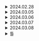 
<details>
<summary> 2024.02.28 </summary>

## 오늘 한 것
알고리즘 - 재귀
알고리즘 - 백트래킹
JPA 공부

## 오늘 공부한 것
https://github.com/Algorithm-Niga-mol-ala/Algorithm/tree/main/%EC%A0%84%EC%84%B1%EC%88%98/2%EA%B8%B0/8%EC%A3%BC%EC%B0%A8

### 알고리즘
2468 안전영역<br>
9025 맥주마시면서걸어가기

### JPA
#### flush
> 영속성 컨텍스트의 변경 내용을 데이터베이스에 반영.
1. 변경 감지가 동작해서 영속성 컨텍스트에 있는 모든 엔티티를 스냅샷과 비교해서 수정된 엔티티를 찾음. 수정된 엔티티는 수정 쿼리를 만들어 쓰기 지연 SQL 저장소에 등록.
2. 쓰기 지연 SQL 저장소의 쿼리를 데이터베이스에 전송

+ flush 호출 시점
  + em.flush()
    + 거의 사용하지 않음
  + 트랜잭션 커밋 시
    + 자동 호출
  + JPQL 쿼리 실행 시
    + 객체지향 쿼리를 호출할 때도 플러시가 실행
    + 영속성 컨텍스트에는 있지만 db에 반영되지 않은 것들이 있을 수 있으므로 자동 호출

## 보완 해야 할 점

+ 다음 주 역량평가 준비
+ 다음 주부터 개발하려면 JPA 빨리 공부하기
</details> 

<details>
<summary> 2024.03.05 </summary>

## 오늘 한 것

와이어프레임 작성<br>
ERD 작성<br>

## 오늘 공부한 것

### Big-O, Big-THeta, Big-Omega에 대해 설명

입력 크기 n 이 무한대로 커질때의 복잡도를 간단히 표현하기 위해 사용하는 표기법.

+ Big-O : 최악의 경우. 점근적 상한. ex) n이 증가함에 따라 f(n) 이 O(n^2)보다 클 수 없음

+ Big-Theta : O 와 Omega 표기가 같은 경우에 사용. ex) 최대 최소 Theta(n^2)의 증가율을 가짐

+ Big-Omega : 최선의 경우, 점근적 하한, ex) n이 증가함에 따라 f(n)이 Omega(n^2) 보다 작을 수 없음

O(1) 의 상수 시간은 입력 크기 n에 대해여 변하지 않고 일정한 시간이 걸림

### 다른 것을 사용하지 않고 Big-O를 사용하는 이유

Big-O는 점근적 상한을 나타내는 표기법으로 해당 알고리즘의 최악의 경우를 나타냄.<br><br>
알고리즘의 평균적인 시간은 의미가 없는 경우가 많음.<br><br>
시간이 평균적으로 이정도 걸린다는 것보다 절대 이 시간 이상은 걸리지 않는다고 말하는 것이 서비스 신뢰도가 높음.<br><br>

### O(1) 은 O(N^2)보다 무조건적으로 빠른가

복잡도를 계산할 때 입력 크기 N이 무한대로 향한다고 생각하기 때문에 상수를 무시.<br> <br>
실제 O(100)인 알고리즘도 O(1)로 표기 되기 때문에 이런 경우 O(N^2)의 알고리즘 보다 n=10 이하의 시간일 때는 느림.<br><br>
</details> 

<details>
<summary> 2024.03.06 </summary>

## 오늘 한 것

API 명세서 작성<br>
빅데이터 전문가 리뷰<br>

## 오늘 공부한 것

### 일반 배열과 링크드 리스트의 비교

> 배열과 링크드 리스트는 데이터를 저장하고 관리하는 데 사용되는 두가지 기본적인 자료구조

+ 배열
  + 연속된 메모리 공간에 데이터를 저장
  + 인덱스를 사용해서 원소에 빠르게 접근이 가능함. O(1)의 시간복잡도
    + 인덱스란 추가적인 쓰기 작업과 저장 공간을 활용해서 검색 속도를 향상시키는 자료구조
    + 인덱스를 활용하면 검색뿐 아니라 수정, 삭제의 성능도 향상되는데 이유는 이 작업들에 항상 검색이 선행되기 때문
    + index를 사용하지 않으면 Full Scan이 일어나서 처리 속도가 떨어짐
      + 장점
      + 테이블 조회 속도 상승으로 인한 성능 향상
      + 전반적인 시스템의 부하를 줄일 수 있음
      + 단점
      + 인덱스를 관리하기 위해 추가적인 저장공간이 필요
      + 검색을 자주하는 테이블에 인덱스를 거는게 좋음
      + 수정, 삭제, 입력이 잦은 테이블에 인덱스를 걸게 되면 인덱스의 크기가 비대해져서 성능이 오히려 저하됨
        + 규모가 큰 테이블
        + 입력이 자주 발생하지 않는 컬럼
        + JOIN이나 WHERE, ORDER BY에 자주 사용되는 컬럼
        + 데이터의 중복도가 낮은 컬럼
    + 인덱스는 해시 테이블이나 B+Tree로 구현함
      + 해시 테이블 기반의 DB 인덱스는 검색에 유리하지만 해시가 = 연산에 특화되었기 때문에 해시 함수의 특성상 값이 1이라도 달라지면 완전히 다른 해시 값을 생성하므로 부등호 연산이 자주 사용되는 데이터 베이스 검색에는 적합하지 않음
      + B+Tree는 리프노드만이 인덱스와 함께 value를 가지고 있고 나머지 노드들은 데이터를 위한 인덱스만을 가지고 있음
      + 리프노드들은 LinkedList로 연결되어 있음
      + 데이터 베이스의 인덱스 컬럼은 부등호를 이용한 순차 검색 연산이 자주 발생될 수 있으므노 BTree의 리프노드들을 LinkedList로 연결해 순차검색을 용이하게 하는 등 Btree를 인덱스에 맞게 최적화.
  + 고정된 크기를 가지고 크기 변경이 어려움. 미리 할당된 메모리 크기를 초과하면 새로운 메모리 공간을 할당하고 데이터를 복사해야함.
  + 원소를 삽입하거나 삭제할 때 원소들을 이동시켜야 해서 시간이 오래 걸릴 수 있음. O(n)의 시간 복잡도.
  + 메모리 사용이 효율적. 각 원소는 인덱스로 접근되고 추가적인 메모리를 사용하지 않음.
+ 링크드 리스트
  + 각 노드가 데이터와 다음 노드에 대한 참조 포인터를 포함
  + 노드들이 연속되지 않은 메모리 공간에 저장됨.
  + 원소에 접근하기 위해서는 리스트를 순차적으로 탐색해야함. O(n)의 시간복잡도.
  + 크기 변경이 쉬움. 새 노드를 동적으로 할당하거나 제거함으로써 리스트의 크기를 변경할 수 있음.
  + 원소를 삽입하거나 삭제할 때 주소만 바꿔주면 되므로 O(1)의 시간복잡도를 가지지만 삭 제 위치를 검색하는에 O(N)의 시간이 듦
  + 배열은 인덱스를 사용한 빠른 접근이 필요하거나 크기가 고정된 경우에 적합.
  + 링크드 리스트는 데이터의 삽입과 삭제가 빈번하거나 크기가 가변적인 경우에 적합.
  
#### 링크드 리스트를 사용해서 구현할 수 있는 다른 자료구조에 대해 설명
   배열로 구현할 수 있는 자료구조는 대부분 만들 수 있다. 대표적으로 스택이나 큐가 있다.
</details> 



<details>
<summary> 2024.03.07 </summary>

## 오늘 한 것

기획 회의<br>


## 오늘 공부한 것
## Indexing
> DataBase 분야에서 Table에 대한 동작 속도를 높여주는 자료구조

### Index의 종류

+ Clusterd Index
  + 자체적으로 물리적인 정렬이 일어남
  + PK를 만들기만해도 정렬이 되어서 검색 성능 향상
  + 중간에 데이터가 들어오면 계속적으로 정렬이 일어남(오버헤드 발생)
+ NonClustered Index
  + 만들어도 정렬이 일어나지 않음
  + 별도의 공간에 인덱스가 저장이 되기 때문에 재정렬이 일어나지 않음
  + 별도에 공간에 있어서 CRUD에는 유리하지만 쓸데없이 full scan을 통해서 봐도 되는  데이터를 index 테이블을 참조하면서 보는 형태로 데이터 조회시에 딜레이가 있을 수 있음
  
### Index의 사용 이유

> 인덱스를 무조건 사용할 필요는 없지만 거의 필수적으로 사용.

+ B-Tree 
  + Root
  + branch
  + leaf
  
+ B+Tree 
  + Root
  + branch
  + leaf
    + leaf 만이 Value를 가지고 있음.
    + 범위 검색에 유리.
    (범위 검색이 불확실하면 db 내부적으로 b-tree로 변환됨)
    
 ## Query Plan
 ### Optimizer
 > 쿼리를 처리할 최적의 경로를 설정해주는 엔진
 
 + 데이터가 많아질수록 튜닝이 중요해짐
 + Plan이라는 이름으로 튜닝을 테스트
 
 + Mysql,MariaDB의 EXPLAIN 키워드
 실제 데이터가 나오는 것이 아닌 이 데이터를 뽑기까지 위한 Optimizer의 플랜에 대한 내용만 반환
 
 >서브쿼리는 데이터의 셀렉트 절(로우 단위) 계속 적으로 로직이 도는데 where절에서 index를 걸어주면 처음 데이터를 뽑기전 한번 계산.
 그래서 서브쿼리가 느림.
 

</details> 

<details>
<summary> 2024.03.08 </summary>

## 오늘 한 것

서류 마무리.


## 오늘 공부한 것

+ 스택 2개로 큐를, 큐 2개로 스택을 만드는 방법과, 그 시간복잡도
  + 스택 2개로 큐(FIFO)
    + stack1, stack2 생성
    + enqueue: stack 1 에 원소를 push, O(1)
    + dequeue: stack 2 가 비어있을 경우, stack 1의 원소를 pop한 뒤 stack2에 push 후 stack2의 top을 pop, O(n)
    + dequeue: stack 2가 차있을 경우 stack2의 top을 pop, O(1) 

  + 큐 2개로 스택을 만드는 방법(LIFO)
    + queue1과 queue2생성
    + push: queue 1이 비어있으면 queue2에 enqueue, 아니면 queue1에 enqueue,O(1)
    + pop: 두 개의 queue 중 비어있지 않은 queue의 원소를 1개만 제외하고 다른 queue로 이동한 뒤 마지막 남은 원소를 반환, O(n)

+ prefix(전위), infix(중위), postfix(후위) 표기법에 대해 설명하고, 이를 스택을 활용해서 계산하는 방법
  + 후위 표기법
    + 컴파일러가 사용하는 것
    + 피연산자를 먼저 표시하고 연산자를 나중에 표시하는 방법
      + 숫자가 나오면 그대로 출력
      + (*/가 나오면 스택에 push
      + +- 연산이 나오면 (, (가 없다면 스택의 끝까지 출력하고 그 연산자를 스택에 push
      + ) 닫는 괄호가 나오면 (가 나올 때까지 pop

+ deque의 구현
  + deque(덱)은 queue의 특성과 stack의 특성을 모두 가지는 자료구조

+ 선형 자료구조
> 연속적으로 자료 뒤에 자료가 배치되는 구조. 배열, 리스트, 스택, 큐
  + 번호(인덱스)와 해당 인덱스에 대응하는 데이터로 이루어진 자료구조
  + 메모리 상에 같은 종류의 데이터들이 순차적으로 저장되고, 인덱스로 해당 자료의 상대적인 위치를 알아낼 수 있다.
  
## 주말에 할 것
1. 대화주제 5개, 대화멘트 5개 만들기
2. 공통 프로젝트 정리, 네이버 지원, 은행 준비
3. 자료구조 다 구현해보기
4. 알고리즘 하루 2개 풀기, sql 1개 
5. 하루 1개 면접 질문 완성


</details> 


<details>
<summary> 틀 </summary>

## 오늘 한 것


## 오늘 공부한 것


</details> 

